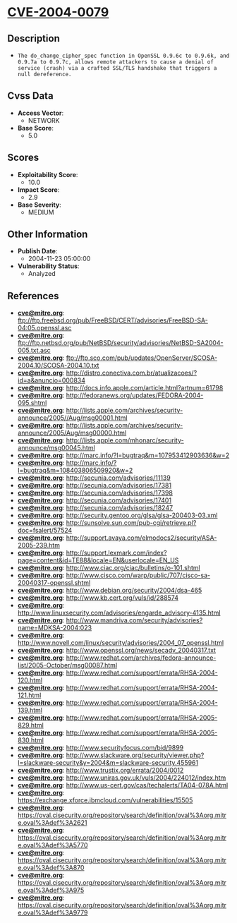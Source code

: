 
# [CVE-2004-0079](ftp://ftp.freebsd.org/pub/FreeBSD/CERT/advisories/FreeBSD-SA-04:05.openssl.asc)

## Description

- `The do_change_cipher_spec function in OpenSSL 0.9.6c to 0.9.6k, and 0.9.7a to 0.9.7c, allows remote attackers to cause a denial of service (crash) via a crafted SSL/TLS handshake that triggers a null dereference.`

## Cvss Data

- **Access Vector**:
  - NETWORK
- **Base Score**:
  - 5.0

## Scores

- **Exploitability Score**:
  - 10.0
- **Impact Score**:
  - 2.9
- **Base Severity**:
  - MEDIUM

## Other Information

- **Publish Date**:
  - 2004-11-23 05:00:00
- **Vulnerability Status**:
  - Analyzed

## References

- **cve@mitre.org**: ftp://ftp.freebsd.org/pub/FreeBSD/CERT/advisories/FreeBSD-SA-04:05.openssl.asc
- **cve@mitre.org**: ftp://ftp.netbsd.org/pub/NetBSD/security/advisories/NetBSD-SA2004-005.txt.asc
- **cve@mitre.org**: ftp://ftp.sco.com/pub/updates/OpenServer/SCOSA-2004.10/SCOSA-2004.10.txt
- **cve@mitre.org**: http://distro.conectiva.com.br/atualizacoes/?id=a&anuncio=000834
- **cve@mitre.org**: http://docs.info.apple.com/article.html?artnum=61798
- **cve@mitre.org**: http://fedoranews.org/updates/FEDORA-2004-095.shtml
- **cve@mitre.org**: http://lists.apple.com/archives/security-announce/2005//Aug/msg00001.html
- **cve@mitre.org**: http://lists.apple.com/archives/security-announce/2005/Aug/msg00000.html
- **cve@mitre.org**: http://lists.apple.com/mhonarc/security-announce/msg00045.html
- **cve@mitre.org**: http://marc.info/?l=bugtraq&m=107953412903636&w=2
- **cve@mitre.org**: http://marc.info/?l=bugtraq&m=108403806509920&w=2
- **cve@mitre.org**: http://secunia.com/advisories/11139
- **cve@mitre.org**: http://secunia.com/advisories/17381
- **cve@mitre.org**: http://secunia.com/advisories/17398
- **cve@mitre.org**: http://secunia.com/advisories/17401
- **cve@mitre.org**: http://secunia.com/advisories/18247
- **cve@mitre.org**: http://security.gentoo.org/glsa/glsa-200403-03.xml
- **cve@mitre.org**: http://sunsolve.sun.com/pub-cgi/retrieve.pl?doc=fsalert/57524
- **cve@mitre.org**: http://support.avaya.com/elmodocs2/security/ASA-2005-239.htm
- **cve@mitre.org**: http://support.lexmark.com/index?page=content&id=TE88&locale=EN&userlocale=EN_US
- **cve@mitre.org**: http://www.ciac.org/ciac/bulletins/o-101.shtml
- **cve@mitre.org**: http://www.cisco.com/warp/public/707/cisco-sa-20040317-openssl.shtml
- **cve@mitre.org**: http://www.debian.org/security/2004/dsa-465
- **cve@mitre.org**: http://www.kb.cert.org/vuls/id/288574
- **cve@mitre.org**: http://www.linuxsecurity.com/advisories/engarde_advisory-4135.html
- **cve@mitre.org**: http://www.mandriva.com/security/advisories?name=MDKSA-2004:023
- **cve@mitre.org**: http://www.novell.com/linux/security/advisories/2004_07_openssl.html
- **cve@mitre.org**: http://www.openssl.org/news/secadv_20040317.txt
- **cve@mitre.org**: http://www.redhat.com/archives/fedora-announce-list/2005-October/msg00087.html
- **cve@mitre.org**: http://www.redhat.com/support/errata/RHSA-2004-120.html
- **cve@mitre.org**: http://www.redhat.com/support/errata/RHSA-2004-121.html
- **cve@mitre.org**: http://www.redhat.com/support/errata/RHSA-2004-139.html
- **cve@mitre.org**: http://www.redhat.com/support/errata/RHSA-2005-829.html
- **cve@mitre.org**: http://www.redhat.com/support/errata/RHSA-2005-830.html
- **cve@mitre.org**: http://www.securityfocus.com/bid/9899
- **cve@mitre.org**: http://www.slackware.org/security/viewer.php?l=slackware-security&y=2004&m=slackware-security.455961
- **cve@mitre.org**: http://www.trustix.org/errata/2004/0012
- **cve@mitre.org**: http://www.uniras.gov.uk/vuls/2004/224012/index.htm
- **cve@mitre.org**: http://www.us-cert.gov/cas/techalerts/TA04-078A.html
- **cve@mitre.org**: https://exchange.xforce.ibmcloud.com/vulnerabilities/15505
- **cve@mitre.org**: https://oval.cisecurity.org/repository/search/definition/oval%3Aorg.mitre.oval%3Adef%3A2621
- **cve@mitre.org**: https://oval.cisecurity.org/repository/search/definition/oval%3Aorg.mitre.oval%3Adef%3A5770
- **cve@mitre.org**: https://oval.cisecurity.org/repository/search/definition/oval%3Aorg.mitre.oval%3Adef%3A870
- **cve@mitre.org**: https://oval.cisecurity.org/repository/search/definition/oval%3Aorg.mitre.oval%3Adef%3A975
- **cve@mitre.org**: https://oval.cisecurity.org/repository/search/definition/oval%3Aorg.mitre.oval%3Adef%3A9779

